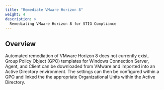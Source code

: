 ```yaml
---
title: "Remediate VMware Horizon 8"
weight: 4
description: >
  Remediating VMware Horizon 8 for STIG Compliance
---
```

## Overview
Automated remediation of VMware Horizon 8 does not currently exist. Group Policy Object (GPO) templates for Windows Connection Server, Agent, and Client can be downloaded from VMware and imported into an Active Directory environment. The settings can then be configured within a GPO and linked the the appropriate Organizational Units within the Active Directory.
